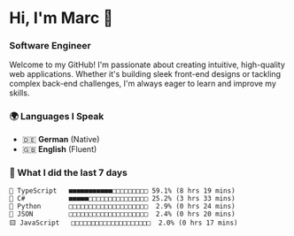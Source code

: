 # Hi, I'm Marc 👋 
### Software Engineer

Welcome to my GitHub! I'm passionate about creating intuitive, high-quality web applications. Whether it's building sleek front-end designs or tackling complex back-end challenges, I'm always eager to learn and improve my skills.  

### 🌍 Languages I Speak  
- 🇩🇪 **German** (Native)  
- 🇬🇧 **English** (Fluent)

### 🤯 What I did the last 7 days

```
🔷 TypeScript   ■■■■■■■■■■■□□□□□□□□□ 59.1% (8 hrs 19 mins)
🔷 C#           ■■■■■□□□□□□□□□□□□□□□ 25.2% (3 hrs 33 mins)
🐍 Python       □□□□□□□□□□□□□□□□□□□□  2.9% (0 hrs 24 mins)
📄 JSON         □□□□□□□□□□□□□□□□□□□□  2.4% (0 hrs 20 mins)
🟨 JavaScript   □□□□□□□□□□□□□□□□□□□□  2.0% (0 hrs 17 mins)
```